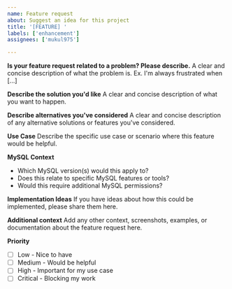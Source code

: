 ```yaml
---
name: Feature request
about: Suggest an idea for this project
title: '[FEATURE] '
labels: ['enhancement']
assignees: ['mukul975']

---
```


**Is your feature request related to a problem? Please describe.**
A clear and concise description of what the problem is. Ex. I'm always frustrated when [...]

**Describe the solution you'd like**
A clear and concise description of what you want to happen.

**Describe alternatives you've considered**
A clear and concise description of any alternative solutions or features you've considered.

**Use Case**
Describe the specific use case or scenario where this feature would be helpful.

**MySQL Context**
- Which MySQL version(s) would this apply to?
- Does this relate to specific MySQL features or tools?
- Would this require additional MySQL permissions?

**Implementation Ideas**
If you have ideas about how this could be implemented, please share them here.

**Additional context**
Add any other context, screenshots, examples, or documentation about the feature request here.

**Priority**
- [ ] Low - Nice to have
- [ ] Medium - Would be helpful
- [ ] High - Important for my use case
- [ ] Critical - Blocking my work
